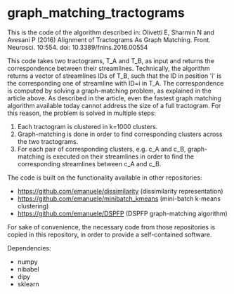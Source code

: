 # graph_matching_tractograms
This is the code of the algorithm described in: Olivetti E, Sharmin N and Avesani P (2016) Alignment of Tractograms As Graph Matching. Front. Neurosci. 10:554. doi: 10.3389/fnins.2016.00554

This code takes two tractograms, T_A and T_B, as input and returns the correspondence between their streamlines. Technically, the algorithm returns a vector of streamlines IDs of T_B, such that the ID in position 'i' is the corresponding one of streamline with ID=i in T_A. The correspondence is computed by solving a graph-matching problem, as explained in the article above. As described in the article, even the fastest graph matching algorithm available today cannot address the size of a full tractogram. For this reason, the problem is solved in multiple steps:
1. Each tractogram is clustered in k=1000 clusters.
2. Graph-matching is done in order to find corresponding clusters across the two tractograms.
3. For each pair of corresponding clusters, e.g. c_A and c_B, graph-matching is executed on their streamlines in order to find the corresponding streamlines between c_A and c_B.

The code is built on the functionality available in other repositories:
- https://github.com/emanuele/dissimilarity   (dissimilarity representation)
- https://github.com/emanuele/minibatch_kmeans   (mini-batch k-means clustering)
- https://github.com/emanuele/DSPFP   (DSPFP graph-matching algorithm)

For sake of convenience, the necessary code from those repositories is copied in this repository, in order to provide a self-contained software.

Dependencies:
- numpy
- nibabel
- dipy
- sklearn
